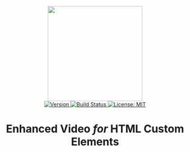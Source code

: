 <p align="center">
    <img src="https://raw.githubusercontent.com/plurid/enhanced-video/master/about/docs/identity/enhanced-video-logo.png" height="250px">
    <br />
    <a target="_blank" href="https://www.npmjs.com/package/enhanced-video-html">
        <img src="https://img.shields.io/npm/v/enhanced-video-html.svg?logo=npm&colorB=1380C3&style=for-the-badge" alt="Version">
    </a>
    <a target="_blank" href="https://travis-ci.org/plurid/enhanced-video-html">
        <img src="https://img.shields.io/travis/plurid/enhanced-video-html.svg?logo=travis&colorB=1380C3&style=for-the-badge" alt="Build Status">
    </a>
    <a target="_blank" href="https://github.com/plurid/enhanced-video/blob/master/LICENSE">
        <img src="https://img.shields.io/badge/license-MIT-blue.svg?colorB=1380C3&style=for-the-badge" alt="License: MIT">
    </a>
</p>



<h1 align="center">
    Enhanced Video <i>for</i> HTML Custom Elements
</h1>
